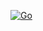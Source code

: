 [![Go](https://github.com/benjackson391/go_tg_otrs_bot/actions/workflows/go.yml/badge.svg)](https://github.com/benjackson391/go_tg_otrs_bot/actions/workflows/go.yml)
